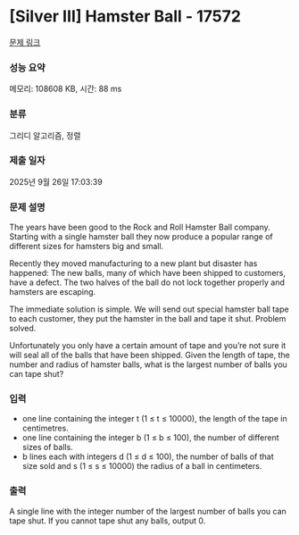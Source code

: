 # [Silver III] Hamster Ball - 17572 

[문제 링크](https://www.acmicpc.net/problem/17572) 

### 성능 요약

메모리: 108608 KB, 시간: 88 ms

### 분류

그리디 알고리즘, 정렬

### 제출 일자

2025년 9월 26일 17:03:39

### 문제 설명

<p>The years have been good to the Rock and Roll Hamster Ball company. Starting with a single hamster ball they now produce a popular range of different sizes for hamsters big and small.</p>

<p>Recently they moved manufacturing to a new plant but disaster has happened: The new balls, many of which have been shipped to customers, have a defect. The two halves of the ball do not lock together properly and hamsters are escaping.</p>

<p>The immediate solution is simple. We will send out special hamster ball tape to each customer, they put the hamster in the ball and tape it shut. Problem solved.</p>

<p>Unfortunately you only have a certain amount of tape and you’re not sure it will seal all of the balls that have been shipped. Given the length of tape, the number and radius of hamster balls, what is the largest number of balls you can tape shut?</p>

### 입력 

 <ul>
	<li>one line containing the integer t (1 ≤ t ≤ 10000), the length of the tape in centimetres.</li>
	<li>one line containing the integer b (1 ≤ b ≤ 100), the number of different sizes of balls.</li>
	<li>b lines each with integers d (1 ≤ d ≤ 100), the number of balls of that size sold and s (1 ≤ s ≤ 10000) the radius of a ball in centimeters.</li>
</ul>

### 출력 

 <p>A single line with the integer number of the largest number of balls you can tape shut. If you cannot tape shut any balls, output 0.</p>

